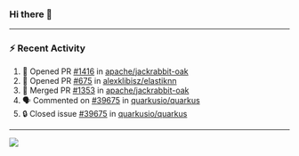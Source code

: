 ### Hi there 👋

---

### :zap: Recent Activity

<!--START_SECTION:activity-->
1. 💪 Opened PR [#1416](https://github.com/apache/jackrabbit-oak/pull/1416) in [apache/jackrabbit-oak](https://github.com/apache/jackrabbit-oak)
2. 💪 Opened PR [#675](https://github.com/alexklibisz/elastiknn/pull/675) in [alexklibisz/elastiknn](https://github.com/alexklibisz/elastiknn)
3. 🎉 Merged PR [#1353](https://github.com/apache/jackrabbit-oak/pull/1353) in [apache/jackrabbit-oak](https://github.com/apache/jackrabbit-oak)
4. 🗣 Commented on [#39675](https://github.com/quarkusio/quarkus/issues/39675#issuecomment-2018394087) in [quarkusio/quarkus](https://github.com/quarkusio/quarkus)
5. 🔒 Closed issue [#39675](https://github.com/quarkusio/quarkus/issues/39675) in [quarkusio/quarkus](https://github.com/quarkusio/quarkus)
<!--END_SECTION:activity-->

---

<!--
**fabriziofortino/fabriziofortino** is a ✨ _special_ ✨ repository because its `README.md` (this file) appears on your GitHub profile.

Here are some ideas to get you started:

- 🔭 I’m currently working on ...
- 🌱 I’m currently learning ...
- 👯 I’m looking to collaborate on ...
- 🤔 I’m looking for help with ...
- 💬 Ask me about ...
- 📫 How to reach me: ...
- 😄 Pronouns: ...
- ⚡ Fun fact: ...
-->
![](https://komarev.com/ghpvc/?username=fabriziofortino)
